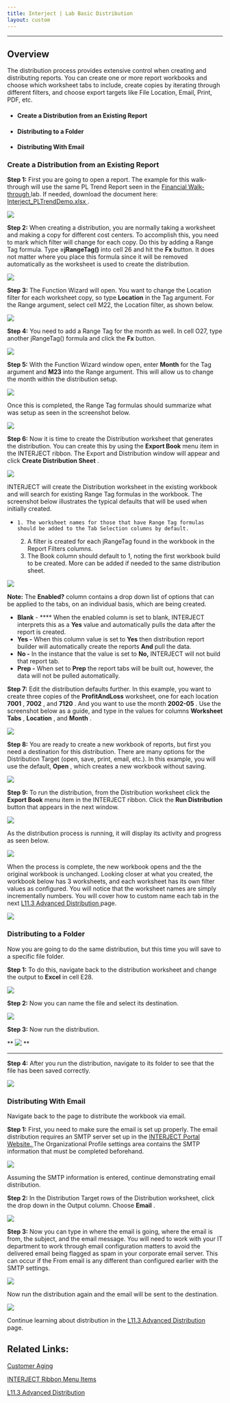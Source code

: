 ```yaml
---
title: Interject | Lab Basic Distribution
layout: custom
---
```

* * *

##  **Overview**

The distribution process provides extensive control when creating and distributing reports. You can create one or more report workbooks and choose which worksheet tabs to include, create copies by iterating through different filters, and choose export targets like File Location, Email, Print, PDF, etc. 

  * ####  Create a Distribution from an Existing Report 

  * ####  Distributing to a Folder 

  * ####  Distributing With Email 




###  Create a Distribution from an Existing Report 

**Step 1:** First you are going to open a report. The example for this walk-through will use the same PL Trend Report seen in the [ Financial Walk-through ](/KB/HowToUse/Walkthroughs/Financial.html) lab. If needed, download the document here: [ Interject_PLTrendDemo.xlsx ](/wGetStarted/L11.2-Basic-Distribution_128719024.html) . 

![](https://interject.atlassian.net/wiki/download/thumbnails/128719024/7.2BasicDistributionCreateDistributionFromExistingStep1.jpg?version=1&modificationDate=1525197501577&cacheVersion=1&api=v2&width=720&height=326)

  


**Step 2:** When creating a distribution, you are normally taking a worksheet and making a copy for different cost centers. To accomplish this, you need to mark which filter will change for each copy. Do this by adding a Range Tag formula. Type **=jRangeTag()** into cell 26 and hit the **Fx** button. It does not matter where you place this formula since it will be removed automatically as the worksheet is used to create the distribution. 

![](https://interject.atlassian.net/wiki/download/attachments/128719024/7.2BasicDistributionCreateDistributionFromExistingStep2.jpg?version=1&modificationDate=1525197544508&cacheVersion=1&api=v2)

  


**Step 3:** The Function Wizard will open. You want to change the Location filter for each worksheet copy, so type **Location** in the Tag argument. For the Range argument, select cell M22, the Location filter, as shown below. 

![](https://interject.atlassian.net/wiki/download/attachments/128719024/7.2BasicDistributionCreateDistributionFromExistingStep3.jpg?version=1&modificationDate=1525197588649&cacheVersion=1&api=v2)

  


**Step 4:** You need to add a Range Tag for the month as well. In cell O27, type another jRangeTag() formula and click the **Fx** button. 

![](https://interject.atlassian.net/wiki/download/attachments/128719024/image2017-7-20_16-25-47.png?version=1&modificationDate=1500593148624&cacheVersion=1&api=v2)

  


**Step 5:** With the Function Wizard window open, enter **Month** for the Tag argument and **M23** into the Range argument. This will allow us to change the month within the distribution setup. 

![](https://interject.atlassian.net/wiki/download/attachments/128719024/image2017-7-24_10-2-12.png?version=1&modificationDate=1500915733236&cacheVersion=1&api=v2)

  


Once this is completed, the Range Tag formulas should summarize what was setup as seen in the screenshot below. 

![](https://interject.atlassian.net/wiki/download/attachments/128719024/image2017-7-24_10-3-2.png?version=1&modificationDate=1500915783338&cacheVersion=1&api=v2)

  


**Step 6:** Now it is time to create the Distribution worksheet that generates the distribution. You can create this by using the **Export Book** menu item in the INTERJECT ribbon. The Export and Distribution window will appear and click **Create Distribution Sheet** . 

![](https://interject.atlassian.net/wiki/download/attachments/128719024/image2017-7-25_12-58-5.png?version=1&modificationDate=1501012686520&cacheVersion=1&api=v2)

  


INTERJECT will create the Distribution worksheet in the existing workbook and will search for existing Range Tag formulas in the workbook. The screenshot below illustrates the typical defaults that will be used when initially created. 

  *     1. The worksheet names for those that have Range Tag formulas should be added to the Tab Selection columns by default. 
    2. A filter is created for each jRangeTag found in the workbook in the Report Filters columns. 
    3. The Book column should default to 1, noting the first workbook build to be created. More can be added if needed to the same distribution sheet. 



![](https://interject.atlassian.net/wiki/download/attachments/128719024/image2017-7-24_10-48-50.png?version=1&modificationDate=1500918531791&cacheVersion=1&api=v2)

**Note:** The **Enabled?** column contains a drop down list of options that can be applied to the tabs, on an individual basis, which are being created. 

  * **Blank** \- **** When the enabled column is set to blank, INTERJECT interprets this as a **Yes** value and automatically pulls the data after the report is created. 
  * **Yes -** When this column value is set to **Yes** then distribution report builder will automatically create the reports **And** pull the data. 
  * **No -** In the instance that the value is set to **No,** INTERJECT will not build that report tab. 
  * **Prep -** When set to **Prep** the report tabs will be built out, however, the data will not be pulled automatically. 



  


**Step 7:** Edit the distribution defaults further. In this example, you want to create three copies of the **ProfitAndLoss** worksheet, one for each location **7001** , **7002** , and **7120** . And you want to use the month **2002-05** . Use the screenshot below as a guide, and type in the values for columns **Worksheet Tabs** , **Location** , and **Month** . 

![](https://interject.atlassian.net/wiki/download/attachments/128719024/image2017-7-24_10-50-49.png?version=1&modificationDate=1500918650159&cacheVersion=1&api=v2)

  


**Step 8:** You are ready to create a new workbook of reports, but first you need a destination for this distribution. There are many options for the Distribution Target (open, save, print, email, etc.). In this example, you will use the default, **Open** , which creates a new workbook without saving. 

![](https://interject.atlassian.net/wiki/download/attachments/128719024/image2017-7-24_10-51-50.png?version=1&modificationDate=1500918711478&cacheVersion=1&api=v2)

  


**Step 9:** To run the distribution, from the Distribution worksheet click the **Export Book** menu item in the INTERJECT ribbon. Click the **Run Distribution** button that appears in the next window. 

![](https://interject.atlassian.net/wiki/download/attachments/128719024/image2017-7-25_12-26-25.png?version=1&modificationDate=1501010786763&cacheVersion=1&api=v2)

  


As the distribution process is running, it will display its activity and progress as seen below. 

![](https://interject.atlassian.net/wiki/download/attachments/128719024/image2017-7-20_16-33-16.png?version=1&modificationDate=1500593597842&cacheVersion=1&api=v2)

  


When the process is complete, the new workbook opens and the the original workbook is unchanged. Looking closer at what you created, the workbook below has 3 worksheets, and each worksheet has its own filter values as configured. You will notice that the worksheet names are simply incrementally numbers. You will cover how to custom name each tab in the next  [ L11.3 Advanced Distribution ](/KB/HowToCreate/ExportReport/Grouping.html) page. 

![](https://interject.atlassian.net/wiki/download/attachments/128719024/image2017-7-13_10-46-57.png?version=1&modificationDate=1499968015033&cacheVersion=1&api=v2)

  


###  Distributing to a Folder 

Now you are going to do the same distribution, but this time you will save to a specific file folder. 

**Step 1:** To do this, navigate back to the distribution worksheet and change the output to **Excel** in cell E28. 

![](https://interject.atlassian.net/wiki/download/attachments/128719024/image2017-7-24_11-52-56.png?version=1&modificationDate=1500922377119&cacheVersion=1&api=v2)

  


**Step 2:** Now you can name the file and select its destination. 

![](https://interject.atlassian.net/wiki/download/attachments/128719024/image2017-7-24_12-30-31.png?version=1&modificationDate=1500924632752&cacheVersion=1&api=v2)

  


**Step 3:** Now run the distribution. 

** ![](https://interject.atlassian.net/wiki/download/attachments/128719024/image2017-7-25_13-47-40.png?version=1&modificationDate=1501015661928&cacheVersion=1&api=v2) **

****

**Step 4:** After you run the distribution, navigate to its folder to see that the file has been saved correctly. 

![](https://interject.atlassian.net/wiki/download/attachments/128719024/image2017-7-24_12-39-36.png?version=1&modificationDate=1500925177689&cacheVersion=1&api=v2)

###  Distributing With Email 

Navigate back to the page to distribute the workbook via email. 

**Step 1:** First, you need to make sure the email is set up properly. The email distribution requires an SMTP server set up in the [ INTERJECT Portal Website. ](https://portal.gointerject.com/organization-profile.html) The Organizational Profile settings area contains the SMTP information that must be completed beforehand. 

![](https://interject.atlassian.net/wiki/download/attachments/128719024/image2017-7-20_16-41-5.png?version=1&modificationDate=1500594065983&cacheVersion=1&api=v2)

  


Assuming the SMTP information is entered, continue demonstrating email distribution. 

**Step 2:** In the Distribution Target rows of the Distribution worksheet, click the drop down in the Output column. Choose **Email** . 

![](https://interject.atlassian.net/wiki/download/attachments/128719024/image2017-7-24_13-39-46.png?version=1&modificationDate=1500928787718&cacheVersion=1&api=v2)

  


**Step 3:** Now you can type in where the email is going, where the email is from, the subject, and the email message. You will need to work with your IT department to work through email configuration matters to avoid the delivered email being flagged as spam in your corporate email server. This can occur if the From email is any different than configured earlier with the SMTP settings. 

![](https://interject.atlassian.net/wiki/download/attachments/128719024/image2017-7-24_13-21-55.png?version=1&modificationDate=1500927716669&cacheVersion=1&api=v2)

  


Now run the distribution again and the email will be sent to the destination. 

![](https://interject.atlassian.net/wiki/download/attachments/128719024/image2017-7-25_13-49-13.png?version=1&modificationDate=1501015754524&cacheVersion=1&api=v2)

  


Continue learning about distribution in the  [ L11.3 Advanced Distribution ](/KB/HowToCreate/ExportReport/Grouping.html) page. 

  


##    


##  Related Links: 

[ Customer Aging ](/KB/HowToUse/Walkthroughs/CustomerAging.html)

[ INTERJECT Ribbon Menu Items ](/KB/InterjectRibbon.html)

[ L11.3 Advanced Distribution ](/KB/HowToCreate/ExportReport/Grouping.html)

